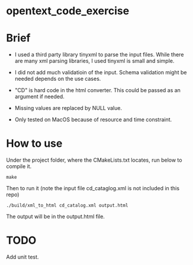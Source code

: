 # opentext_code_exercise

# Brief
* I used a third party library tinyxml to parse the input files. While there are many xml parsing libraries, I used tinyxml is small and simple.

* I did not add much validatioin of the input. Schema validation might be needed depends on the use cases.

* "CD" is hard code in the html converter. This could be passed as an argument if needed.

* Missing values are replaced by NULL value.

* Only tested on MacOS because of resource and time constraint. 



# How to use
Under the project folder, where the CMakeLists.txt locates, run below to compile it.

```make```

Then to run it (note the input file cd_cataglog.xml is not included in this repo)

```./build/xml_to_html cd_catalog.xml output.html```

The output will be in the output.html file.

# TODO
Add unit test.
